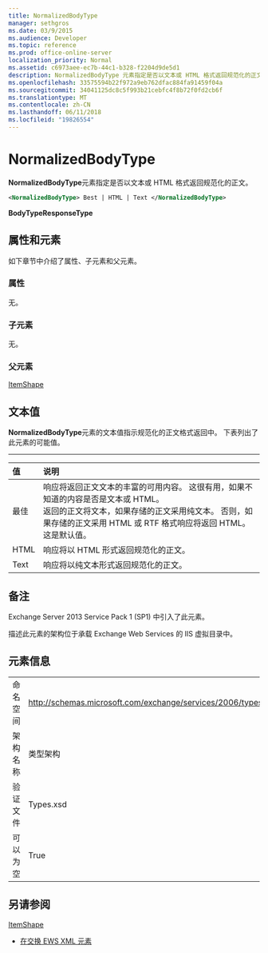 ```yaml
---
title: NormalizedBodyType
manager: sethgros
ms.date: 03/9/2015
ms.audience: Developer
ms.topic: reference
ms.prod: office-online-server
localization_priority: Normal
ms.assetid: c6973aee-ec7b-44c1-b328-f2204d9de5d1
description: NormalizedBodyType 元素指定是否以文本或 HTML 格式返回规范化的正文。
ms.openlocfilehash: 33575594b22f972a9eb762dfac884fa91459f04a
ms.sourcegitcommit: 34041125dc8c5f993b21cebfc4f8b72f0fd2cb6f
ms.translationtype: MT
ms.contentlocale: zh-CN
ms.lasthandoff: 06/11/2018
ms.locfileid: "19826554"
---
```

# <a name="normalizedbodytype"></a>NormalizedBodyType

**NormalizedBodyType**元素指定是否以文本或 HTML 格式返回规范化的正文。 
  
```XML
<NormalizedBodyType> Best | HTML | Text </NormalizedBodyType>
```

 **BodyTypeResponseType**
## <a name="attributes-and-elements"></a>属性和元素

如下章节中介绍了属性、子元素和父元素。
  
### <a name="attributes"></a>属性

无。
  
### <a name="child-elements"></a>子元素

无。
  
### <a name="parent-elements"></a>父元素

[ItemShape](itemshape.md)
  
## <a name="text-value"></a>文本值

**NormalizedBodyType**元素的文本值指示规范化的正文格式返回中。 下表列出了此元素的可能值。 
  
****

|**值**|**说明**|
|:-----|:-----|
|最佳  <br/> |响应将返回正文文本的丰富的可用内容。 这很有用，如果不知道的内容是否是文本或 HTML。  <br/> 返回的正文将文本，如果存储的正文采用纯文本。 否则，如果存储的正文采用 HTML 或 RTF 格式响应将返回 HTML。  <br/> 这是默认值。  <br/> |
|HTML  <br/> |响应将以 HTML 形式返回规范化的正文。  <br/> |
|Text  <br/> |响应将以纯文本形式返回规范化的正文。  <br/> |
   
## <a name="remarks"></a>备注

Exchange Server 2013 Service Pack 1 (SP1) 中引入了此元素。
  
描述此元素的架构位于承载 Exchange Web Services 的 IIS 虚拟目录中。
  
## <a name="element-information"></a>元素信息

|||
|:-----|:-----|
|命名空间  <br/> |http://schemas.microsoft.com/exchange/services/2006/types  <br/> |
|架构名称  <br/> |类型架构  <br/> |
|验证文件  <br/> |Types.xsd  <br/> |
|可以为空  <br/> |True  <br/> |
   
## <a name="see-also"></a>另请参阅



[ItemShape](itemshape.md)


- [在交换 EWS XML 元素](ews-xml-elements-in-exchange.md)

